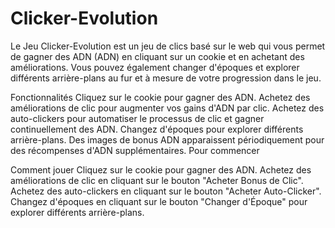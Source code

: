 # Clicker-Evolution

Le Jeu Clicker-Evolution est un jeu de clics basé sur le web qui vous permet de gagner des ADN (ADN) en cliquant sur un cookie et en achetant des améliorations. Vous pouvez également changer d'époques et explorer différents arrière-plans au fur et à mesure de votre progression dans le jeu.


Fonctionnalités
Cliquez sur le cookie pour gagner des ADN.
Achetez des améliorations de clic pour augmenter vos gains d'ADN par clic.
Achetez des auto-clickers pour automatiser le processus de clic et gagner continuellement des ADN.
Changez d'époques pour explorer différents arrière-plans.
Des images de bonus ADN apparaissent périodiquement pour des récompenses d'ADN supplémentaires.
Pour commencer

Comment jouer
Cliquez sur le cookie pour gagner des ADN.
Achetez des améliorations de clic en cliquant sur le bouton "Acheter Bonus de Clic".
Achetez des auto-clickers en cliquant sur le bouton "Acheter Auto-Clicker".
Changez d'époques en cliquant sur le bouton "Changer d'Époque" pour explorer différents arrière-plans.
